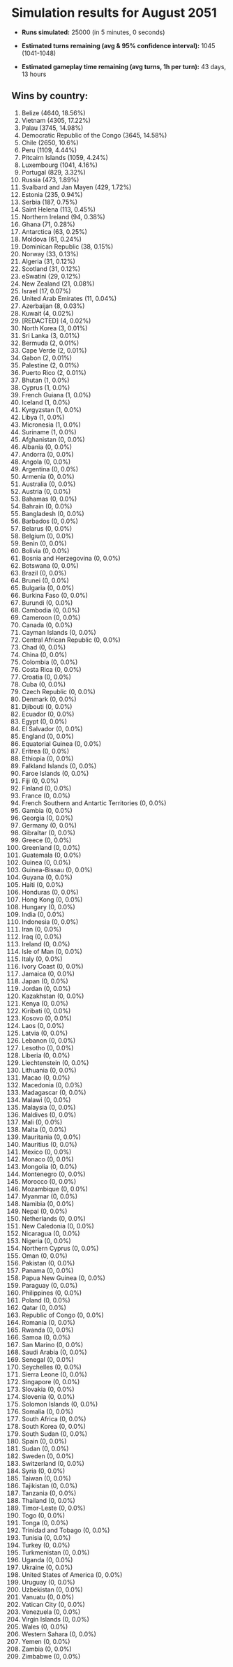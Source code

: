 # Simulation results for August 2051

* **Runs simulated:** 25000 (in 5 minutes, 0 seconds)

* **Estimated turns remaining (avg & 95% confidence interval):** 1045 (1041-1048)

* **Estimated gameplay time remaining (avg turns, 1h per turn):** 43 days, 13 hours

## Wins by country:
1. Belize (4640, 18.56%)
2. Vietnam (4305, 17.22%)
3. Palau (3745, 14.98%)
4. Democratic Republic of the Congo (3645, 14.58%)
5. Chile (2650, 10.6%)
6. Peru (1109, 4.44%)
7. Pitcairn Islands (1059, 4.24%)
8. Luxembourg (1041, 4.16%)
9. Portugal (829, 3.32%)
10. Russia (473, 1.89%)
11. Svalbard and Jan Mayen (429, 1.72%)
12. Estonia (235, 0.94%)
13. Serbia (187, 0.75%)
14. Saint Helena (113, 0.45%)
15. Northern Ireland (94, 0.38%)
16. Ghana (71, 0.28%)
17. Antarctica (63, 0.25%)
18. Moldova (61, 0.24%)
19. Dominican Republic (38, 0.15%)
20. Norway (33, 0.13%)
21. Algeria (31, 0.12%)
22. Scotland (31, 0.12%)
23. eSwatini (29, 0.12%)
24. New Zealand (21, 0.08%)
25. Israel (17, 0.07%)
26. United Arab Emirates (11, 0.04%)
27. Azerbaijan (8, 0.03%)
28. Kuwait (4, 0.02%)
29. [REDACTED] (4, 0.02%)
30. North Korea (3, 0.01%)
31. Sri Lanka (3, 0.01%)
32. Bermuda (2, 0.01%)
33. Cape Verde (2, 0.01%)
34. Gabon (2, 0.01%)
35. Palestine (2, 0.01%)
36. Puerto Rico (2, 0.01%)
37. Bhutan (1, 0.0%)
38. Cyprus (1, 0.0%)
39. French Guiana (1, 0.0%)
40. Iceland (1, 0.0%)
41. Kyrgyzstan (1, 0.0%)
42. Libya (1, 0.0%)
43. Micronesia (1, 0.0%)
44. Suriname (1, 0.0%)
45. Afghanistan (0, 0.0%)
46. Albania (0, 0.0%)
47. Andorra (0, 0.0%)
48. Angola (0, 0.0%)
49. Argentina (0, 0.0%)
50. Armenia (0, 0.0%)
51. Australia (0, 0.0%)
52. Austria (0, 0.0%)
53. Bahamas (0, 0.0%)
54. Bahrain (0, 0.0%)
55. Bangladesh (0, 0.0%)
56. Barbados (0, 0.0%)
57. Belarus (0, 0.0%)
58. Belgium (0, 0.0%)
59. Benin (0, 0.0%)
60. Bolivia (0, 0.0%)
61. Bosnia and Herzegovina (0, 0.0%)
62. Botswana (0, 0.0%)
63. Brazil (0, 0.0%)
64. Brunei (0, 0.0%)
65. Bulgaria (0, 0.0%)
66. Burkina Faso (0, 0.0%)
67. Burundi (0, 0.0%)
68. Cambodia (0, 0.0%)
69. Cameroon (0, 0.0%)
70. Canada (0, 0.0%)
71. Cayman Islands (0, 0.0%)
72. Central African Republic (0, 0.0%)
73. Chad (0, 0.0%)
74. China (0, 0.0%)
75. Colombia (0, 0.0%)
76. Costa Rica (0, 0.0%)
77. Croatia (0, 0.0%)
78. Cuba (0, 0.0%)
79. Czech Republic (0, 0.0%)
80. Denmark (0, 0.0%)
81. Djibouti (0, 0.0%)
82. Ecuador (0, 0.0%)
83. Egypt (0, 0.0%)
84. El Salvador (0, 0.0%)
85. England (0, 0.0%)
86. Equatorial Guinea (0, 0.0%)
87. Eritrea (0, 0.0%)
88. Ethiopia (0, 0.0%)
89. Falkland Islands (0, 0.0%)
90. Faroe Islands (0, 0.0%)
91. Fiji (0, 0.0%)
92. Finland (0, 0.0%)
93. France (0, 0.0%)
94. French Southern and Antartic Territories (0, 0.0%)
95. Gambia (0, 0.0%)
96. Georgia (0, 0.0%)
97. Germany (0, 0.0%)
98. Gibraltar (0, 0.0%)
99. Greece (0, 0.0%)
100. Greenland (0, 0.0%)
101. Guatemala (0, 0.0%)
102. Guinea (0, 0.0%)
103. Guinea-Bissau (0, 0.0%)
104. Guyana (0, 0.0%)
105. Haiti (0, 0.0%)
106. Honduras (0, 0.0%)
107. Hong Kong (0, 0.0%)
108. Hungary (0, 0.0%)
109. India (0, 0.0%)
110. Indonesia (0, 0.0%)
111. Iran (0, 0.0%)
112. Iraq (0, 0.0%)
113. Ireland (0, 0.0%)
114. Isle of Man (0, 0.0%)
115. Italy (0, 0.0%)
116. Ivory Coast (0, 0.0%)
117. Jamaica (0, 0.0%)
118. Japan (0, 0.0%)
119. Jordan (0, 0.0%)
120. Kazakhstan (0, 0.0%)
121. Kenya (0, 0.0%)
122. Kiribati (0, 0.0%)
123. Kosovo (0, 0.0%)
124. Laos (0, 0.0%)
125. Latvia (0, 0.0%)
126. Lebanon (0, 0.0%)
127. Lesotho (0, 0.0%)
128. Liberia (0, 0.0%)
129. Liechtenstein (0, 0.0%)
130. Lithuania (0, 0.0%)
131. Macao (0, 0.0%)
132. Macedonia (0, 0.0%)
133. Madagascar (0, 0.0%)
134. Malawi (0, 0.0%)
135. Malaysia (0, 0.0%)
136. Maldives (0, 0.0%)
137. Mali (0, 0.0%)
138. Malta (0, 0.0%)
139. Mauritania (0, 0.0%)
140. Mauritius (0, 0.0%)
141. Mexico (0, 0.0%)
142. Monaco (0, 0.0%)
143. Mongolia (0, 0.0%)
144. Montenegro (0, 0.0%)
145. Morocco (0, 0.0%)
146. Mozambique (0, 0.0%)
147. Myanmar (0, 0.0%)
148. Namibia (0, 0.0%)
149. Nepal (0, 0.0%)
150. Netherlands (0, 0.0%)
151. New Caledonia (0, 0.0%)
152. Nicaragua (0, 0.0%)
153. Nigeria (0, 0.0%)
154. Northern Cyprus (0, 0.0%)
155. Oman (0, 0.0%)
156. Pakistan (0, 0.0%)
157. Panama (0, 0.0%)
158. Papua New Guinea (0, 0.0%)
159. Paraguay (0, 0.0%)
160. Philippines (0, 0.0%)
161. Poland (0, 0.0%)
162. Qatar (0, 0.0%)
163. Republic of Congo (0, 0.0%)
164. Romania (0, 0.0%)
165. Rwanda (0, 0.0%)
166. Samoa (0, 0.0%)
167. San Marino (0, 0.0%)
168. Saudi Arabia (0, 0.0%)
169. Senegal (0, 0.0%)
170. Seychelles (0, 0.0%)
171. Sierra Leone (0, 0.0%)
172. Singapore (0, 0.0%)
173. Slovakia (0, 0.0%)
174. Slovenia (0, 0.0%)
175. Solomon Islands (0, 0.0%)
176. Somalia (0, 0.0%)
177. South Africa (0, 0.0%)
178. South Korea (0, 0.0%)
179. South Sudan (0, 0.0%)
180. Spain (0, 0.0%)
181. Sudan (0, 0.0%)
182. Sweden (0, 0.0%)
183. Switzerland (0, 0.0%)
184. Syria (0, 0.0%)
185. Taiwan (0, 0.0%)
186. Tajikistan (0, 0.0%)
187. Tanzania (0, 0.0%)
188. Thailand (0, 0.0%)
189. Timor-Leste (0, 0.0%)
190. Togo (0, 0.0%)
191. Tonga (0, 0.0%)
192. Trinidad and Tobago (0, 0.0%)
193. Tunisia (0, 0.0%)
194. Turkey (0, 0.0%)
195. Turkmenistan (0, 0.0%)
196. Uganda (0, 0.0%)
197. Ukraine (0, 0.0%)
198. United States of America (0, 0.0%)
199. Uruguay (0, 0.0%)
200. Uzbekistan (0, 0.0%)
201. Vanuatu (0, 0.0%)
202. Vatican City (0, 0.0%)
203. Venezuela (0, 0.0%)
204. Virgin Islands (0, 0.0%)
205. Wales (0, 0.0%)
206. Western Sahara (0, 0.0%)
207. Yemen (0, 0.0%)
208. Zambia (0, 0.0%)
209. Zimbabwe (0, 0.0%)
